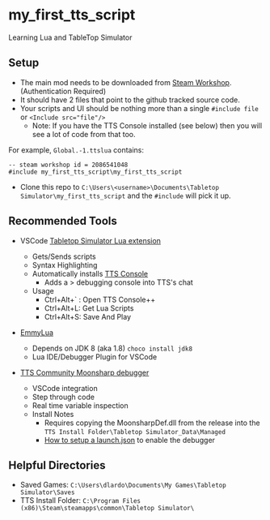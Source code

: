 # my_first_tts_script
Learning Lua and TableTop Simulator

## Setup
* The main mod needs to be downloaded from [Steam Workshop](https://steamcommunity.com/sharedfiles/filedetails/?id=2086541048). (Authentication Required)
* It should have 2 files that point to the github tracked source code. 
* Your scripts and UI should be nothing more than a single `#include file` or `<Include src="file"/>`
  * Note: If you have the TTS Console installed (see below) then you will see a lot of code from that too.

For example, `Global.-1.ttslua` contains:
```
-- steam workshop id = 2086541048
#include my_first_tts_script\my_first_tts_script
```
* Clone this repo to `C:\Users\<username>\Documents\Tabletop Simulator\my_first_tts_script` and the `#include` will pick it up.

## Recommended Tools
* VSCode [Tabletop Simulator Lua extension](https://github.com/rolandostar/tabletopsimulator-lua-vscode)
  * Gets/Sends scripts
  * Syntax Highlighting
  * Automatically installs [TTS Console](https://github.com/onelivesleft/Console)
    * Adds a > debugging console into TTS's chat
  * Usage
    * Ctrl+Alt+` : Open TTS Console++
    * Ctrl+Alt+L: Get Lua Scripts
    * Ctrl+Alt+S: Save And Play

* [EmmyLua](https://github.com/EmmyLua/VSCode-EmmyLua) 
  * Depends on JDK 8 (aka 1.8) `choco install jdk8`
  * Lua IDE/Debugger Plugin for VSCode
  
* [TTS Community Moonsharp debugger](https://github.com/tts-community/moonsharp)
  * VSCode integration
  * Step through code
  * Real time variable inspection
  * Install Notes
    * Requires copying the MoonsharpDef.dll from the release into the `TTS Install Folder\Tabletop Simulator_Data\Managed`
    * [How to setup a launch.json](https://code.visualstudio.com/docs/editor/debugging#_launch-configurations) to enable the debugger 

## Helpful Directories
* Saved Games: `C:\Users\dlardo\Documents\My Games\Tabletop Simulator\Saves`
* TTS Install Folder: `C:\Program Files (x86)\Steam\steamapps\common\Tabletop Simulator\`
